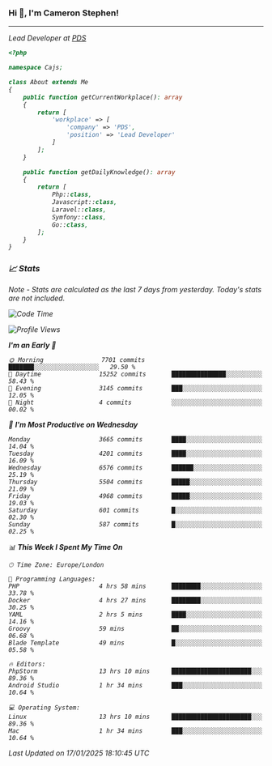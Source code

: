 ### Hi 👋, I'm Cameron Stephen!
<hr>
<p><em>Lead Developer at <a href="https://prindatasolutions.co.uk">PDS</a></p>


```php
<?php

namespace Cajs;

class About extends Me
{
    public function getCurrentWorkplace(): array
    {
        return [
            'workplace' => [
                'company' => 'PDS',
                'position' => 'Lead Developer'
            ]
        ];
    }

    public function getDailyKnowledge(): array
    {
        return [
            Php::class,
            Javascript::class,
            Laravel::class,
            Symfony::class,
            Go::class,
        ];
    }
}
```

### 📈 Stats
<p><em>Note - Stats are calculated as the last 7 days from yesterday. Today's stats are not included.</em></p>


<!--START_SECTION:waka-->
![Code Time](http://img.shields.io/badge/Code%20Time-4%2C195%20hrs%203%20mins-blue)

![Profile Views](http://img.shields.io/badge/Profile%20Views-0-blue)

**I'm an Early 🐤** 

```text
🌞 Morning                7701 commits        ███████░░░░░░░░░░░░░░░░░░   29.50 % 
🌆 Daytime                15252 commits       ███████████████░░░░░░░░░░   58.43 % 
🌃 Evening                3145 commits        ███░░░░░░░░░░░░░░░░░░░░░░   12.05 % 
🌙 Night                  4 commits           ░░░░░░░░░░░░░░░░░░░░░░░░░   00.02 % 
```
📅 **I'm Most Productive on Wednesday** 

```text
Monday                   3665 commits        ████░░░░░░░░░░░░░░░░░░░░░   14.04 % 
Tuesday                  4201 commits        ████░░░░░░░░░░░░░░░░░░░░░   16.09 % 
Wednesday                6576 commits        ██████░░░░░░░░░░░░░░░░░░░   25.19 % 
Thursday                 5504 commits        █████░░░░░░░░░░░░░░░░░░░░   21.09 % 
Friday                   4968 commits        █████░░░░░░░░░░░░░░░░░░░░   19.03 % 
Saturday                 601 commits         █░░░░░░░░░░░░░░░░░░░░░░░░   02.30 % 
Sunday                   587 commits         █░░░░░░░░░░░░░░░░░░░░░░░░   02.25 % 
```


📊 **This Week I Spent My Time On** 

```text
🕑︎ Time Zone: Europe/London

💬 Programming Languages: 
PHP                      4 hrs 58 mins       ████████░░░░░░░░░░░░░░░░░   33.78 % 
Docker                   4 hrs 27 mins       ████████░░░░░░░░░░░░░░░░░   30.25 % 
YAML                     2 hrs 5 mins        ████░░░░░░░░░░░░░░░░░░░░░   14.16 % 
Groovy                   59 mins             ██░░░░░░░░░░░░░░░░░░░░░░░   06.68 % 
Blade Template           49 mins             █░░░░░░░░░░░░░░░░░░░░░░░░   05.58 % 

🔥 Editors: 
PhpStorm                 13 hrs 10 mins      ██████████████████████░░░   89.36 % 
Android Studio           1 hr 34 mins        ███░░░░░░░░░░░░░░░░░░░░░░   10.64 % 

💻 Operating System: 
Linux                    13 hrs 10 mins      ██████████████████████░░░   89.36 % 
Mac                      1 hr 34 mins        ███░░░░░░░░░░░░░░░░░░░░░░   10.64 % 
```


 Last Updated on 17/01/2025 18:10:45 UTC
<!--END_SECTION:waka-->
